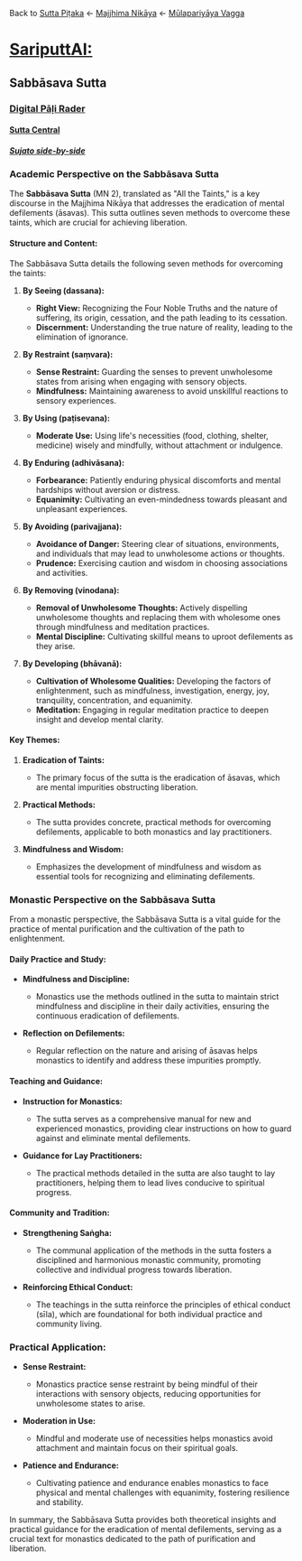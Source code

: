 Back to [Sutta Piṭaka](SuttaPiṭaka.md) <- [Majjhima Nikāya](MajjhimaNikāya.md) <- [Mūlapariyāya Vagga](MūlapariyāyaVagga.md)

# [SariputtAI:](https://chatgpt.com/g/g-p25UYT2UR-sariputtai)

## Sabbāsava Sutta

### [Digital Pāḷi Rader](https://www.digitalpalireader.online/_dprhtml/index.html?loc=m.0.0.0.0.1.0.m)

#### [Sutta Central](https://suttacentral.net/mn2)

##### [Sujato side-by-side](https://suttacentral.net/mn2/en/sujato?lang=en&layout=sidebyside&reference=none&notes=asterisk&highlight=false&script=latin)

### Academic Perspective on the Sabbāsava Sutta

The **Sabbāsava Sutta** (MN 2), translated as "All the Taints," is a key discourse in the Majjhima Nikāya that addresses the eradication of mental defilements (āsavas). This sutta outlines seven methods to overcome these taints, which are crucial for achieving liberation.

#### Structure and Content:

The Sabbāsava Sutta details the following seven methods for overcoming the taints:

1. **By Seeing (dassana):**
   - **Right View:** Recognizing the Four Noble Truths and the nature of suffering, its origin, cessation, and the path leading to its cessation.
   - **Discernment:** Understanding the true nature of reality, leading to the elimination of ignorance.

2. **By Restraint (saṃvara):**
   - **Sense Restraint:** Guarding the senses to prevent unwholesome states from arising when engaging with sensory objects.
   - **Mindfulness:** Maintaining awareness to avoid unskillful reactions to sensory experiences.

3. **By Using (paṭisevana):**
   - **Moderate Use:** Using life's necessities (food, clothing, shelter, medicine) wisely and mindfully, without attachment or indulgence.

4. **By Enduring (adhivāsana):**
   - **Forbearance:** Patiently enduring physical discomforts and mental hardships without aversion or distress.
   - **Equanimity:** Cultivating an even-mindedness towards pleasant and unpleasant experiences.

5. **By Avoiding (parivajjana):**
   - **Avoidance of Danger:** Steering clear of situations, environments, and individuals that may lead to unwholesome actions or thoughts.
   - **Prudence:** Exercising caution and wisdom in choosing associations and activities.

6. **By Removing (vinodana):**
   - **Removal of Unwholesome Thoughts:** Actively dispelling unwholesome thoughts and replacing them with wholesome ones through mindfulness and meditation practices.
   - **Mental Discipline:** Cultivating skillful means to uproot defilements as they arise.

7. **By Developing (bhāvanā):**
   - **Cultivation of Wholesome Qualities:** Developing the factors of enlightenment, such as mindfulness, investigation, energy, joy, tranquility, concentration, and equanimity.
   - **Meditation:** Engaging in regular meditation practice to deepen insight and develop mental clarity.

#### Key Themes:

1. **Eradication of Taints:** 
   - The primary focus of the sutta is the eradication of āsavas, which are mental impurities obstructing liberation.

2. **Practical Methods:** 
   - The sutta provides concrete, practical methods for overcoming defilements, applicable to both monastics and lay practitioners.

3. **Mindfulness and Wisdom:**
   - Emphasizes the development of mindfulness and wisdom as essential tools for recognizing and eliminating defilements.

### Monastic Perspective on the Sabbāsava Sutta

From a monastic perspective, the Sabbāsava Sutta is a vital guide for the practice of mental purification and the cultivation of the path to enlightenment.

#### Daily Practice and Study:

- **Mindfulness and Discipline:**
  - Monastics use the methods outlined in the sutta to maintain strict mindfulness and discipline in their daily activities, ensuring the continuous eradication of defilements.

- **Reflection on Defilements:**
  - Regular reflection on the nature and arising of āsavas helps monastics to identify and address these impurities promptly.

#### Teaching and Guidance:

- **Instruction for Monastics:**
  - The sutta serves as a comprehensive manual for new and experienced monastics, providing clear instructions on how to guard against and eliminate mental defilements.

- **Guidance for Lay Practitioners:**
  - The practical methods detailed in the sutta are also taught to lay practitioners, helping them to lead lives conducive to spiritual progress.

#### Community and Tradition:

- **Strengthening Saṅgha:**
  - The communal application of the methods in the sutta fosters a disciplined and harmonious monastic community, promoting collective and individual progress towards liberation.

- **Reinforcing Ethical Conduct:**
  - The teachings in the sutta reinforce the principles of ethical conduct (sīla), which are foundational for both individual practice and community living.

### Practical Application:

- **Sense Restraint:**
  - Monastics practice sense restraint by being mindful of their interactions with sensory objects, reducing opportunities for unwholesome states to arise.

- **Moderation in Use:**
  - Mindful and moderate use of necessities helps monastics avoid attachment and maintain focus on their spiritual goals.

- **Patience and Endurance:**
  - Cultivating patience and endurance enables monastics to face physical and mental challenges with equanimity, fostering resilience and stability.

In summary, the Sabbāsava Sutta provides both theoretical insights and practical guidance for the eradication of mental defilements, serving as a crucial text for monastics dedicated to the path of purification and liberation.

